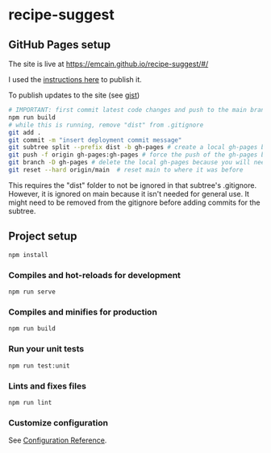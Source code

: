 # recipe-suggest

## GitHub Pages setup 

The site is live at https://emcain.github.io/recipe-suggest/#/

I used the [instructions here](https://learnvue.co/2020/09/how-to-deploy-your-vue-app-to-github-pages/#step-3-run-git-add-dist-git-commit-m-adding-dist-subtree) to publish it.

To publish updates to the site (see [gist](https://gist.github.com/tduarte/eac064b4778711b116bb827f8c9bef7b))

```sh
# IMPORTANT: first commit latest code changes and push to the main branch
npm run build
# while this is running, remove "dist" from .gitignore 
git add .
git commit -m "insert deployment commit message"
git subtree split --prefix dist -b gh-pages # create a local gh-pages branch containing the splitted output folder
git push -f origin gh-pages:gh-pages # force the push of the gh-pages branch to the remote gh-pages branch at origin
git branch -D gh-pages # delete the local gh-pages because you will need it: ref
git reset --hard origin/main  # reset main to where it was before
```

This requires the "dist" folder to not be ignored in that subtree's .gitignore. However, it is ignored on main because it isn't needed for general use. It might need to be removed from the gitignore before adding commits for the subtree. 

## Project setup
```
npm install
```

### Compiles and hot-reloads for development
```
npm run serve
```

### Compiles and minifies for production
```
npm run build
```

### Run your unit tests
```
npm run test:unit
```

### Lints and fixes files
```
npm run lint
```

### Customize configuration
See [Configuration Reference](https://cli.vuejs.org/config/).
